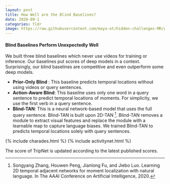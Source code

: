 ```yaml
---
layout: post
title: How Well are the Blind Baselines?
date: 2020-09-1
categories: tldr
image: https://raw.githubusercontent.com/mayu-ot/hidden-challenges-MR/gh-pages/img/charades-leaderboard.png
---
```


#### Blind Baselines Perform Unexpectedly Well
We built three blind baselines which never use videos for training or inference.
Our baselines put scores of deep models in a context.
Surprisingly, our blind baselines are competitive and even outperform some deep models.

- **Prior-Only Blind** : This baseline predicts temporal locations without using videos or query sentences.
- **Action-Aware Blind**: This baseilne uses only one word in a query sentence to predict temporal locations of moments. For simplicity, we use the first verb in a query sentence.
- **Blind-TAN**: This is a neural network-based model that uses the full query sentence. Blind-TAN is built upon 2D-TAN [^1]. Blind-TAN removes a module to extract visual features and replace the module with a learnable map to capture language biases. We trained Blind-TAN to predicts temporal locations solely with query sentences.

[^1]: Songyang Zhang, Houwen Peng, Jianlong Fu, and Jiebo Luo. Learning 2D temporal adjacent networks for moment localization with natural language. In The AAAI Conference on Artificial Intelligence, 2020.

{% include charades.html %} 
{% include activitynet.html %} 

The score of TripNet is updated according to the latest published scores.